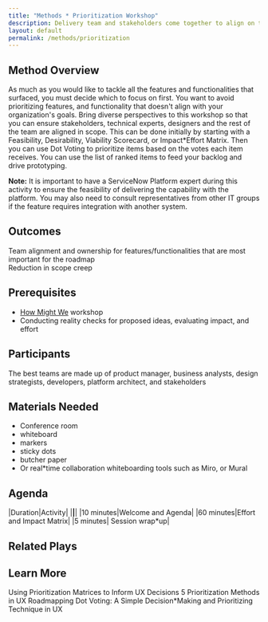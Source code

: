 ```yaml
---
title: "Methods * Prioritization Workshop"
description: Delivery team and stakeholders come together to align on the rank order of features and functionalities desired for a solution.
layout: default
permalink: /methods/prioritization
---
```


## Method Overview
 As much as you would like to tackle all the features and functionalities that surfaced, you must decide which to focus on first. You want to avoid prioritizing features, and functionality that doesn't align with your organization's goals. Bring diverse perspectives to this workshop so that you can ensure stakeholders, technical experts, designers and the rest of the team are aligned in scope. This can be done initially by starting with a Feasibility, Desirability, Viability Scorecard, or Impact*Effort Matrix. Then you can use Dot Voting to prioritize items based on the votes each item receives. You can use the list of ranked items to feed your backlog and drive prototyping.


**Note:** It is important to have a ServiceNow Platform expert during this activity to ensure the feasibility of delivering the capability with the platform. You may also need to consult representatives from other IT groups if the feature requires integration with another system. 

## Outcomes
Team alignment and ownership for features/functionalities that are most important for the roadmap  
Reduction in scope creep

## Prerequisites
* [How Might We](./how*might*we) workshop
* Conducting reality checks for proposed ideas, evaluating impact, and effort

## Participants
The best teams are made up of product manager, business analysts, design strategists, developers, platform architect, and stakeholders

## Materials Needed
* Conference room
* whiteboard
* markers
* sticky dots
* butcher paper
* Or real*time collaboration whiteboarding tools such as Miro, or Mural

## Agenda

|Duration|Activity|
|********|********|
|10 minutes|Welcome and Agenda|
|60 minutes|Effort and Impact Matrix|
|5 minutes|	Session wrap*up|

## Related Plays

## Learn More
Using Prioritization Matrices to Inform UX Decisions
5 Prioritization Methods in UX Roadmapping
Dot Voting: A Simple Decision*Making and Prioritizing Technique in UX


